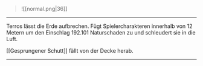 > ![[normal.png|36]]

***
Terros lässt die Erde aufbrechen. Fügt Spielercharakteren innerhalb von 12 Metern um den Einschlag 192.101 Naturschaden zu und schleudert sie in die Luft.

[[Gesprungener Schutt]] fällt von der Decke herab. 



***